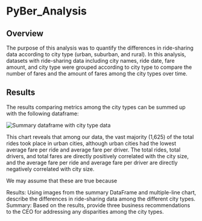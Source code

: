 # PyBer_Analysis

## Overview

The purpose of this analysis was to quantify the differences in ride-sharing data according to city type (urban, suburban, and rural). In this analysis, datasets with ride-sharing data including city names, ride date, fare amount, and city type were grouped according to city type to compare the number of fares and the amount of fares among the city types over time.

## Results

The results comparing metrics among the city types can be summed up with the following dataframe:

![Summary dataframe with city type data](https://user-images.githubusercontent.com/100863488/161855848-a82ab75b-95e8-4af8-9ad0-19ff5074d40d.png)

This chart reveals that among our data, the vast majority (1,625) of the total rides took place in urban cities, although urban cities had the lowest average fare per ride and average fare per driver. The total rides, total drivers, and total fares are directly positively correlated with the city size, and the average fare per ride and average fare per driver are directly negatively correlated with city size. 

We may assume that these are true because 

Results: Using images from the summary DataFrame and multiple-line chart, describe the differences in ride-sharing data among the different city types.
Summary: Based on the results, provide three business recommendations to the CEO for addressing any disparities among the city types.
